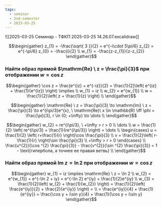 ```yaml
---
tags:
  - seminar
  - 2nd-semester
  - 2025-03-25
---
```


![[2025-03-25 Семинар - ТФКП 2025-03-25 14.26.07.excalidraw]]

$$\begin{gather}
z_{1} = -\frac{\sqrt{ 3 }}{2} = e^{-i\cdot 5\pi/6}
z_{2} = e^{-\pi/6}
z_{0} = -\frac{i}{2} \\
w_{1} = -\frac{z-z_{1}}{z-z_{2}} 
\end{gather}$$

### Найти образ прямой $\mathrm{Re} \ z = \frac{\pi}{3}$ при отображении $w = \cos z$

$$\begin{gather}
\cos z = \frac{e^{iz} + e^{-iz}}{2} = \frac{1}{2}\left( e^{iz} + \frac{1}{e^{iz}} \right) \implies \\
w_{1} = iz \\
w_{2} = e^{w_{1}} \\
w = \frac{1}{2}\left( z + \frac{1}{z} \right) \\
\end{gather}$$

$$\begin{gather}
\mathrm{Re} \ z = \frac{\pi}{3} \to \mathrm{Im} \ z = \frac{\pi}{3} \to e^{i\pi/3}e^{x}, \ \mathrm{Re}\ x \in \mathbb{R} \iff \phi = \frac{\pi}{3}, r \in (0; +\infty)  \to \dots \\
\end{gather}$$

$$\begin{gather}
w_{2} = re^{i\pi/3}, \ +\infty > r > 0 \\
\dots \\
w = \frac{1}{2} \left( re^{i\pi/3} + \frac{1}{re^{i\pi/3}} \right) = \dots \\
\begin{cases}
u = \frac{1}{2} \left( r+\frac{1}{r} \right)\cos \frac{\pi}{3} \\
v = \frac{1}{2}\left( r-\frac{1}{r} \right)\sin \frac{\pi}{3} \\
+\infty > r > 0
\end{cases} \\
\frac{u^{2}}{\cos ^{2} \frac{\pi}{3}} - \frac{v^{2}}{\sin ^{2} \frac{\pi}{3}} = 1 - \text{гипербола, а точнее ее правая ветвь} \\
\end{gather}$$

### Найти образ прямой $\mathrm{Im} \ z = \ln 2$ при отображении $w = \cos z$

$$\begin{gather}
w_{1} = iz \implies \mathrm{Re} \ z = \ln 2 \\
w_{2} = e^{w_{1}} = e^{-\ln 2 + iy} = e^{-\ln 2} e^{iy} = \frac{1}{2}e^{iy} \\
w_{3} = \frac{1}{2}\left( w_{2} + \frac{1}{w_{2}} \right) = \frac{1}{2}\left(  \frac{e^{iy}}{2} + \frac{2}{e^{iy}} \right) = \\
= \frac{e^{iy}}{4} + \frac{1}{e^{iy}} = \frac{\cos y + i\sin y}{4} + \frac{1}{\cos y + i\sin y}
\end{gather}$$